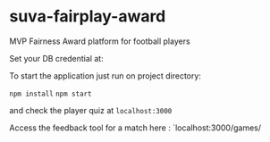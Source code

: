 # suva-fairplay-award
MVP Fairness Award platform for football players

Set your DB credential at:  

To start the application just run on project directory:

`npm install`
`npm start`

and check the player quiz at `localhost:3000`

Access the feedback tool for a match here : `localhost:3000/games/<game-id>

